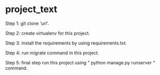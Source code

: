# project_text

Step 1:
  git clone 'url'.
  
Step 2:
  create virtualenv for this project.
  
Step 3:
  install the requirements by using requirements.txt.
  
Step 4:
  run migrate command in this project.
  
Step 5:
  final step run this project using " python manage.py runserver " command.
